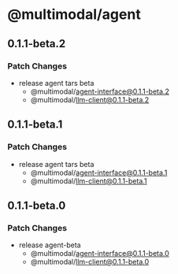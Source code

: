 # @multimodal/agent

## 0.1.1-beta.2

### Patch Changes

- release agent tars beta
  - @multimodal/agent-interface@0.1.1-beta.2
  - @multimodal/llm-client@0.1.1-beta.2

## 0.1.1-beta.1

### Patch Changes

- release agent tars beta
  - @multimodal/agent-interface@0.1.1-beta.1
  - @multimodal/llm-client@0.1.1-beta.1

## 0.1.1-beta.0

### Patch Changes

- release agent-beta
  - @multimodal/agent-interface@0.1.1-beta.0
  - @multimodal/llm-client@0.1.1-beta.0
